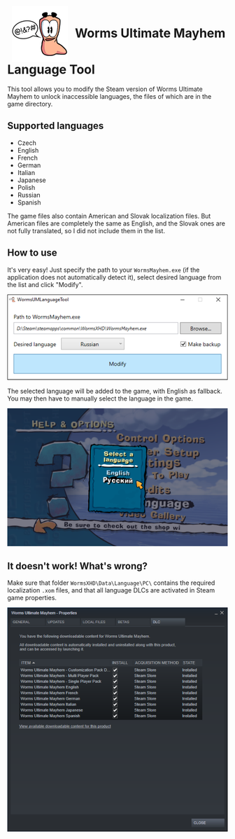 <h1>
    <img src="docs/media/logo.png" align="center" hspace="10">
    Worms Ultimate Mayhem Language Tool
</h1>

This tool allows you to modify the Steam version of Worms Ultimate Mayhem to unlock inaccessible languages, the files of which are in the game directory.

## Supported languages

- Czech
- English
- French
- German
- Italian
- Japanese
- Polish
- Russian
- Spanish

The game files also contain American and Slovak localization files. But American files are completely the same as English, and the Slovak ones are not fully translated, so I did not include them in the list.

## How to use

It's very easy! Just specify the path to your `WormsMayhem.exe` (if the application does not automatically detect it), select desired language from the list and click "Modify".

<div align="center"><img src="docs/media/app-interface-screenshot.png" width="512"></div>

The selected language will be added to the game, with English as fallback. You may then have to manually select the language in the game.

<div align="center"><img src="docs/media/in-game-language-menu-screenshot.png" width="512"></div>

## It doesn't work! What's wrong?

Make sure that folder `WormsXHD\Data\Language\PC\` contains the required localization `.xom` files, and that all language DLCs are activated in Steam game properties.

<div align="center"><img src="docs/media/steam-game-properties-screenshot.png" width="512"></div>
